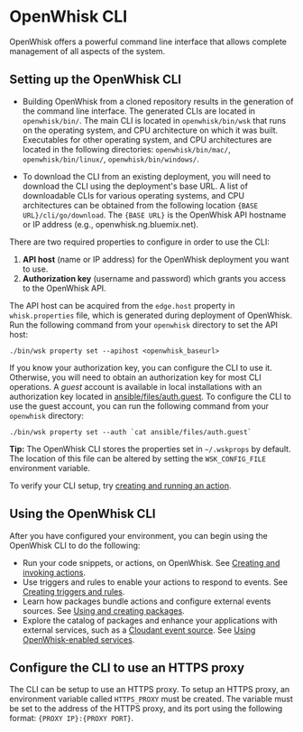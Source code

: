 # OpenWhisk CLI

OpenWhisk offers a powerful command line interface that allows complete management of all aspects of the system.

## Setting up the OpenWhisk CLI 

- Building OpenWhisk from a cloned repository results in the generation of the command line interface. The generated CLIs are located in `openwhisk/bin/`. The main CLI is located in `openwhisk/bin/wsk` that runs on the operating system, and CPU architecture on which it was built. Executables for other operating system, and CPU architectures are located in the following directories: `openwhisk/bin/mac/`, `openwhisk/bin/linux/`, `openwhisk/bin/windows/`.

- To download the CLI from an existing deployment, you will need to download the CLI using the deployment's base URL.
A list of downloadable CLIs for various operating systems, and CPU architectures can be obtained from the following
location `{BASE URL}/cli/go/download`. The `{BASE URL}` is the OpenWhisk API hostname or IP address
(e.g., openwhisk.ng.bluemix.net).

There are two required properties to configure in order to use the CLI:

1. **API host** (name or IP address) for the OpenWhisk deployment you want to use.
2. **Authorization key** (username and password) which grants you access to the OpenWhisk API.

The API host can be acquired from the `edge.host` property in `whisk.properties` file, which is generated during
deployment of OpenWhisk. Run the following command from your `openwhisk` directory to set the API host:

```
./bin/wsk property set --apihost <openwhisk_baseurl>
```

If you know your authorization key, you can configure the CLI to use it. Otherwise, you will need to obtain an
authorization key for most CLI operations. A _guest_ account is available in local installations with an authorization
key located in [ansible/files/auth.guest](../ansible/files/auth.guest). To configure the CLI to use the guest account,
you can run the following command from your `openwhisk` directory:

```
./bin/wsk property set --auth `cat ansible/files/auth.guest`
```

**Tip:** The OpenWhisk CLI stores the properties set in `~/.wskprops` by default. The location of this file can be altered by setting the `WSK_CONFIG_FILE` environment variable.

To verify your CLI setup, try [creating and running an action](#openwhisk-hello-world-example).

## Using the OpenWhisk CLI

After you have configured your environment, you can begin using the OpenWhisk CLI to do the following:

* Run your code snippets, or actions, on OpenWhisk. See [Creating and invoking actions](./actions.md).
* Use triggers and rules to enable your actions to respond to events. See [Creating triggers and rules](./triggers_rules.md).
* Learn how packages bundle actions and configure external events sources. See [Using and creating packages](./packages.md).
* Explore the catalog of packages and enhance your applications with external services, such as a [Cloudant event source](./catalog.md#using-the-cloudant-package). See [Using OpenWhisk-enabled services](./catalog.md).

## Configure the CLI to use an HTTPS proxy

The CLI can be setup to use an HTTPS proxy. To setup an HTTPS proxy, an environment variable called `HTTPS_PROXY` must be created. The variable must be set to the address of the HTTPS proxy, and its port using the following format:
`{PROXY IP}:{PROXY PORT}`.

